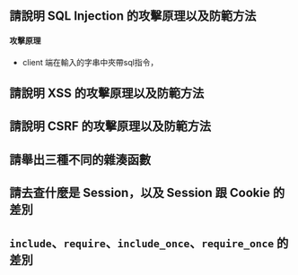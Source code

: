 ## 請說明 SQL Injection 的攻擊原理以及防範方法
#### 攻擊原理
- client 端在輸入的字串中夾帶sql指令，

## 請說明 XSS 的攻擊原理以及防範方法


## 請說明 CSRF 的攻擊原理以及防範方法


## 請舉出三種不同的雜湊函數


## 請去查什麼是 Session，以及 Session 跟 Cookie 的差別

## `include`、`require`、`include_once`、`require_once` 的差別